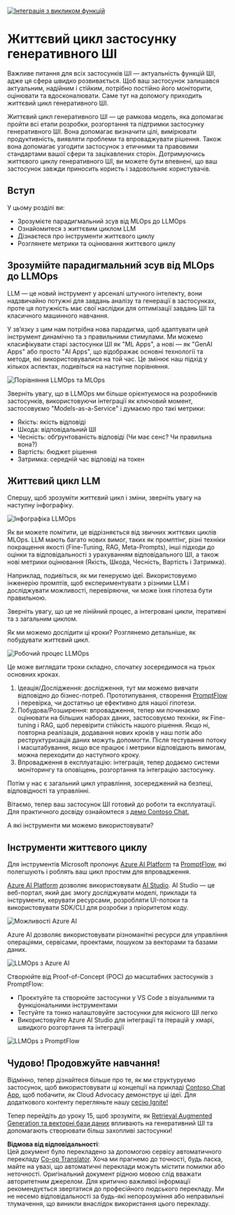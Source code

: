<!--
CO_OP_TRANSLATOR_METADATA:
{
  "original_hash": "27a5347a5022d5ef0a72ab029b03526a",
  "translation_date": "2025-07-09T16:00:38+00:00",
  "source_file": "14-the-generative-ai-application-lifecycle/README.md",
  "language_code": "uk"
}
-->
[![Інтеграція з викликом функцій](../../../translated_images/14-lesson-banner.066d74a31727ac121eeac06376a068a397d8e335281e63ce94130d11f516e46b.uk.png)](https://aka.ms/gen-ai-lesson14-gh?WT.mc_id=academic-105485-koreyst)

# Життєвий цикл застосунку генеративного ШІ

Важливе питання для всіх застосунків ШІ — актуальність функцій ШІ, адже ця сфера швидко розвивається. Щоб ваш застосунок залишався актуальним, надійним і стійким, потрібно постійно його моніторити, оцінювати та вдосконалювати. Саме тут на допомогу приходить життєвий цикл генеративного ШІ.

Життєвий цикл генеративного ШІ — це рамкова модель, яка допомагає пройти всі етапи розробки, розгортання та підтримки застосунку генеративного ШІ. Вона допомагає визначити цілі, вимірювати продуктивність, виявляти проблеми та впроваджувати рішення. Також вона допомагає узгодити застосунок з етичними та правовими стандартами вашої сфери та зацікавлених сторін. Дотримуючись життєвого циклу генеративного ШІ, ви можете бути впевнені, що ваш застосунок завжди приносить користь і задовольняє користувачів.

## Вступ

У цьому розділі ви:

- Зрозумієте парадигмальний зсув від MLOps до LLMOps
- Ознайомитеся з життєвим циклом LLM
- Дізнаєтеся про інструменти життєвого циклу
- Розглянете метрики та оцінювання життєвого циклу

## Зрозумійте парадигмальний зсув від MLOps до LLMOps

LLM — це новий інструмент у арсеналі штучного інтелекту, вони надзвичайно потужні для завдань аналізу та генерації в застосунках, проте ця потужність має свої наслідки для оптимізації завдань ШІ та класичного машинного навчання.

У зв’язку з цим нам потрібна нова парадигма, щоб адаптувати цей інструмент динамічно та з правильними стимулами. Ми можемо класифікувати старі застосунки ШІ як "ML Apps", а нові — як "GenAI Apps" або просто "AI Apps", що відображає основні технології та методи, які використовувалися на той час. Це змінює наш підхід у кількох аспектах, подивіться на наступне порівняння.

![Порівняння LLMOps та MLOps](../../../translated_images/01-llmops-shift.29bc933cb3bb0080a562e1655c0c719b71a72c3be6252d5c564b7f598987e602.uk.png)

Зверніть увагу, що в LLMOps ми більше орієнтуємося на розробників застосунків, використовуючи інтеграції як ключовий момент, застосовуємо "Models-as-a-Service" і думаємо про такі метрики:

- Якість: якість відповіді
- Шкода: відповідальний ШІ
- Чесність: обґрунтованість відповіді (Чи має сенс? Чи правильна вона?)
- Вартість: бюджет рішення
- Затримка: середній час відповіді на токен

## Життєвий цикл LLM

Спершу, щоб зрозуміти життєвий цикл і зміни, зверніть увагу на наступну інфографіку.

![Інфографіка LLMOps](../../../translated_images/02-llmops.70a942ead05a7645db740f68727d90160cb438ab71f0fb20548bc7fe5cad83ff.uk.png)

Як ви можете помітити, це відрізняється від звичних життєвих циклів MLOps. LLM мають багато нових вимог, таких як промптінг, різні техніки покращення якості (Fine-Tuning, RAG, Meta-Prompts), інші підходи до оцінки та відповідальності з урахуванням відповідального ШІ, а також нові метрики оцінювання (Якість, Шкода, Чесність, Вартість і Затримка).

Наприклад, подивіться, як ми генеруємо ідеї. Використовуємо інженерію промптів, щоб експериментувати з різними LLM і досліджувати можливості, перевіряючи, чи може їхня гіпотеза бути правильною.

Зверніть увагу, що це не лінійний процес, а інтегровані цикли, ітеративні та з загальним циклом.

Як ми можемо дослідити ці кроки? Розглянемо детальніше, як побудувати життєвий цикл.

![Робочий процес LLMOps](../../../translated_images/03-llm-stage-flows.3a1e1c401235a6cfa886ed6ba04aa52a096a545e1bc44fa54d7d5983a7201892.uk.png)

Це може виглядати трохи складно, спочатку зосередимося на трьох основних кроках.

1. Ідеація/Дослідження: дослідження, тут ми можемо вивчати відповідно до бізнес-потреб. Прототипування, створення [PromptFlow](https://microsoft.github.io/promptflow/index.html?WT.mc_id=academic-105485-koreyst) і перевірка, чи достатньо це ефективно для нашої гіпотези.
1. Побудова/Розширення: впровадження, тепер ми починаємо оцінювати на більших наборах даних, застосовуємо техніки, як Fine-tuning і RAG, щоб перевірити стійкість нашого рішення. Якщо ні, повторна реалізація, додавання нових кроків у наш потік або реструктуризація даних можуть допомогти. Після тестування потоку і масштабування, якщо все працює і метрики відповідають вимогам, можна переходити до наступного кроку.
1. Впровадження в експлуатацію: інтеграція, тепер додаємо системи моніторингу та оповіщень, розгортання та інтеграцію застосунку.

Потім у нас є загальний цикл управління, зосереджений на безпеці, відповідності та управлінні.

Вітаємо, тепер ваш застосунок ШІ готовий до роботи та експлуатації. Для практичного досвіду ознайомтеся з [демо Contoso Chat.](https://nitya.github.io/contoso-chat/?WT.mc_id=academic-105485-koreys)

А які інструменти ми можемо використовувати?

## Інструменти життєвого циклу

Для інструментів Microsoft пропонує [Azure AI Platform](https://azure.microsoft.com/solutions/ai/?WT.mc_id=academic-105485-koreys) та [PromptFlow](https://microsoft.github.io/promptflow/index.html?WT.mc_id=academic-105485-koreyst), які полегшують і роблять ваш цикл простим для впровадження.

[Azure AI Platform](https://azure.microsoft.com/solutions/ai/?WT.mc_id=academic-105485-koreys) дозволяє використовувати [AI Studio](https://ai.azure.com/?WT.mc_id=academic-105485-koreys). AI Studio — це веб-портал, який дає змогу досліджувати моделі, приклади та інструменти, керувати ресурсами, розробляти UI-потоки та використовувати SDK/CLI для розробки з пріоритетом коду.

![Можливості Azure AI](../../../translated_images/04-azure-ai-platform.80203baf03a12fa8b166e194928f057074843d1955177baf0f5b53d50d7b6153.uk.png)

Azure AI дозволяє використовувати різноманітні ресурси для управління операціями, сервісами, проектами, пошуком за векторами та базами даних.

![LLMOps з Azure AI](../../../translated_images/05-llm-azure-ai-prompt.a5ce85cdbb494bdf95420668e3464aae70d8b22275a744254e941dd5e73ae0d2.uk.png)

Створюйте від Proof-of-Concept (POC) до масштабних застосунків з PromptFlow:

- Проєктуйте та створюйте застосунки у VS Code з візуальними та функціональними інструментами
- Тестуйте та тонко налаштовуйте застосунки для якісного ШІ легко
- Використовуйте Azure AI Studio для інтеграції та ітерацій у хмарі, швидкого розгортання та інтеграції

![LLMOps з PromptFlow](../../../translated_images/06-llm-promptflow.a183eba07a3a7fdf4aa74db92a318b8cbbf4a608671f6b166216358d3203d8d4.uk.png)

## Чудово! Продовжуйте навчання!

Відмінно, тепер дізнайтеся більше про те, як ми структуруємо застосунок, щоб використовувати ці концепції на прикладі [Contoso Chat App](https://nitya.github.io/contoso-chat/?WT.mc_id=academic-105485-koreyst), щоб побачити, як Cloud Advocacy демонструє ці ідеї. Для додаткового контенту перегляньте нашу [сесію Ignite!](https://www.youtube.com/watch?v=DdOylyrTOWg)

Тепер перейдіть до уроку 15, щоб зрозуміти, як [Retrieval Augmented Generation та векторні бази даних](../15-rag-and-vector-databases/README.md?WT.mc_id=academic-105485-koreyst) впливають на генеративний ШІ та допомагають створювати більш захопливі застосунки!

**Відмова від відповідальності**:  
Цей документ було перекладено за допомогою сервісу автоматичного перекладу [Co-op Translator](https://github.com/Azure/co-op-translator). Хоча ми прагнемо до точності, будь ласка, майте на увазі, що автоматичні переклади можуть містити помилки або неточності. Оригінальний документ рідною мовою слід вважати авторитетним джерелом. Для критично важливої інформації рекомендується звертатися до професійного людського перекладу. Ми не несемо відповідальності за будь-які непорозуміння або неправильні тлумачення, що виникли внаслідок використання цього перекладу.